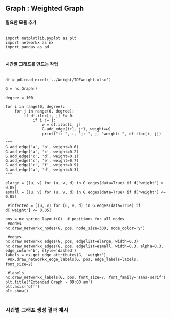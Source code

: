 ## Graph : Weighted Graph

#### 필요한 모듈 추가
<pre>
<code>
import matplotlib.pyplot as plt
import networkx as nx
import pandas as pd
</code>
</pre>

#### 시간별 그래프를 만드는 작업
<pre>
<code>
df = pd.read_excel('../Weight/IDEweight.xlsx')

G = nx.Graph()

degree = 100

for i in range(0, degree):
    for j in range(0, degree):
        if df.iloc[i, j] != 0:
            if i != j:
                w = df.iloc[i, j]
                G.add_edge(i+1, j+1, weight=w)
                print("i: ", i, "j: ", j, "weight: ", df.iloc[i, j])

"""
G.add_edge('a', 'b', weight=0.6)
G.add_edge('a', 'c', weight=0.2)
G.add_edge('c', 'd', weight=0.1)
G.add_edge('c', 'e', weight=0.7)
G.add_edge('c', 'f', weight=0.9)
G.add_edge('a', 'd', weight=0.3)
"""

elarge = [(u, v) for (u, v, d) in G.edges(data=True) if d['weight'] > 0.05]
esmall = [(u, v) for (u, v, d) in G.edges(data=True) if d['weight'] <= 0.05]

 #infected = [(u, v) for (u, v, d) in G.edges(data=True) if d['weight'] <= 0.05]

pos = nx.spring_layout(G)  # positions for all nodes
 #nodes
nx.draw_networkx_nodes(G, pos, node_size=300, node_color='y')

 #edges
nx.draw_networkx_edges(G, pos, edgelist=elarge, width=0.3)
nx.draw_networkx_edges(G, pos, edgelist=esmall, width=0.3, alpha=0.3, edge_color='b', style='dashed')
labels = nx.get_edge_attributes(G, 'weight')
 #nx.draw_networkx_edge_labels(G, pos, edge_labels=labels, font_size=2)

 #labels
nx.draw_networkx_labels(G, pos, font_size=7, font_family='sans-serif')
plt.title('Extended Graph - 09:00 am')
plt.axis('off')
plt.show()
</code>
</pre>

### 시간별 그래프 생성 결과 예시

